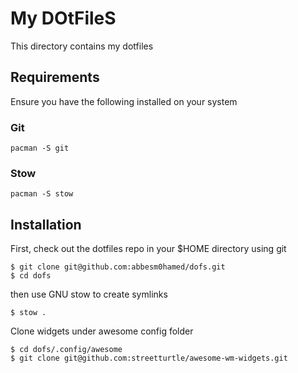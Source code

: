 # My DOtFileS

This directory contains my dotfiles 

## Requirements

Ensure you have the following installed on your system

### Git

```
pacman -S git
```

### Stow

```
pacman -S stow
```

## Installation

First, check out the dotfiles repo in your $HOME directory using git

```
$ git clone git@github.com:abbesm0hamed/dofs.git
$ cd dofs
```

then use GNU stow to create symlinks

```
$ stow .
```
Clone widgets under awesome config folder
```
$ cd dofs/.config/awesome
$ git clone git@github.com:streetturtle/awesome-wm-widgets.git
```
